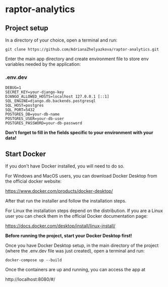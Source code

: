 # raptor-analytics
## Project setup
In a directory of your choice, open a terminal and run: 
```
git clone https://github.com/AdrianaZhelyazkova/raptor-analytics.git
```

Enter the main app directory and create environment file to store env variables needed by the application:
### .env.dev 
```
DEBUG=1
SECRET_KEY=your-django-key
DJANGO_ALLOWED_HOSTS=localhost 127.0.0.1 [::1]
SQL_ENGINE=django.db.backends.postgresql
SQL_HOST=postgres
SQL_PORT=5432
POSTGRES_DB=your-db-name
POSTGRES_USER=your-db-user
POSTGRES_PASSWORD=your-db-password
```
**Don't forget to fill in the fields specific to your environment with your data!**
## Start Docker
If you don't have Docker installed, you will need to do so. 

For Windows and MacOS users, you can download Docker Desktop from the official docker website:

https://www.docker.com/products/docker-desktop/

After that run the installer and follow the installation steps.

For Linux the installation steps depend on the distribution. If you are a Linux user you can check them in the official Docker documentation page: 

https://docs.docker.com/desktop/install/linux-install/
 

**Before running the project, start your Docker Desktop first!** 

Once you have Docker Desktop setup, in the main directory of the project (where the .env.dev file was just created), open a terminal and run: 
```
docker-compose up --build
```

Once the containers are up and running, you can access the app at 

http://localhost:8080/#/

